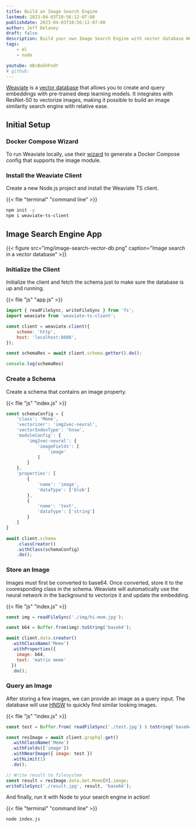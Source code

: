 ```yaml
---
title: Build an Image Search Engine
lastmod: 2023-04-03T10:56:12-07:00
publishdate: 2023-04-03T10:56:12-07:00
author: Jeff Delaney
draft: false
description: Build your own Image Search Engine with vector database Weaviate and Node.js
tags: 
    - ml
    - node

youtube: mBcBoGhFndY
# github: 
---
```


[Weaviate](https://weaviate.io/) is a [vector database](https://learn.microsoft.com/en-us/semantic-kernel/concepts-ai/vectordb) that allows you to create and query embeddings with pre-trained deep learning models. It integrates with ResNet-50 to vectorize images, making it possible to build an image similarity search engine with relative ease. 




## Initial Setup

### Docker Compose Wizard

To run Weaviate locally, use their [wizard](https://weaviate.io/developers/weaviate/installation/docker-compose) to generate a Docker Compose config that supports the image module. 

### Install the Weaviate Client

Create a new Node.js project and install the Weaviate TS client. 

{{< file "terminal" "command line" >}}
```bash
npm init -y
npm i weaviate-ts-client
```

## Image Search Engine App

{{< figure src="img/image-search-vector-db.png" caption="Image search in a vector database" >}}

### Initialize the Client

Initialize the client and fetch the schema just to make sure the database is up and running. 

{{< file "js" "app.js" >}}
```javascript
import { readFileSync, writeFileSync } from 'fs';
import weaviate from 'weaviate-ts-client';

const client = weaviate.client({
    scheme: 'http',
    host: 'localhost:8080',
});

const schemaRes = await client.schema.getter().do();

console.log(schemaRes)
```

### Create a Schema

Create a schema that contains an image property. 

{{< file "js" "index.js" >}}
```javascript
const schemaConfig = {
    'class': 'Meme',
    'vectorizer': 'img2vec-neural',
    'vectorIndexType': 'hnsw',
    'moduleConfig': {
        'img2vec-neural': {
            'imageFields': [
                'image'
            ]
        }
    },
    'properties': [
        {
            'name': 'image',
            'dataType': ['blob']
        },
        {
            'name': 'text',
            'dataType': ['string']
        }
    ]
}

await client.schema
    .classCreator()
    .withClass(schemaConfig)
    .do();
```

### Store an Image

Images must first be converted to base64. Once converted, store it to the cooresponding class in the schema. Weaviate will automatically use the neural network in the background to vectorize it and update the embedding. 

{{< file "js" "index.js" >}}
```javascript
const img = readFileSync('./img/hi-mom.jpg');

const b64 = Buffer.from(img).toString('base64');

await client.data.creator()
  .withClassName('Meme')
  .withProperties({
    image: b64,
    text: 'matrix meme'
  })
  .do();
```

### Query an Image

After storing a few images, we can provide an image as a query input. The database will use [HNSW](https://arxiv.org/abs/1603.09320) to quickly find similar looking images. 

{{< file "js" "index.js" >}}
```javascript
const test = Buffer.from( readFileSync('./test.jpg') ).toString('base64');

const resImage = await client.graphql.get()
  .withClassName('Meme')
  .withFields(['image'])
  .withNearImage({ image: test })
  .withLimit(1)
  .do();

// Write result to filesystem
const result = resImage.data.Get.Meme[0].image;
writeFileSync('./result.jpg', result, 'base64');
```

And finally, run it with Node to your search engine in action!

{{< file "terminal" "command line" >}}
```bash
node index.js
```

